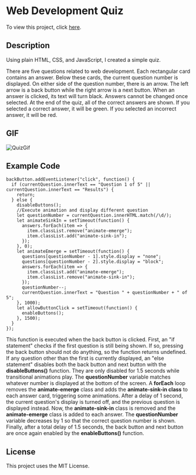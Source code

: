 
# Web Development Quiz

To view this project, click [here](https://zacandcoder.github.io/web-dev-quiz/).

## Description

Using plain HTML, CSS, and JavaScript, I created a simple quiz. 

There are five questions related to web development. Each rectangular card contains an answer. Below these cards, the current question number is displayed. On either side of the question number, there is an arrow. The left arrow is a back button while the right arrow is a next button. When an answer is clicked, its text will turn black. Answers cannot be changed once selected. At the end of the quiz, all of the correct answers are shown. If you selected a correct answer, it will be green. If you selected an incorrect answer, it will be red.

## GIF

![QuizGif](https://user-images.githubusercontent.com/91081344/150692712-776ae1c1-8320-4e8e-b0fb-07c92c960781.gif)

## Example Code

```
backButton.addEventListener("click", function() {
  if (currentQuestion.innerText == "Question 1 of 5" || currentQuestion.innerText == "Results") {
    return;
  } else {
    disableButtons();
    //Execute animation and display different question
    let questionNumber = currentQuestion.innerHTML.match(/\d/);
    let animateSinkIn = setTimeout(function() {
      answers.forEach(item => {
        item.classList.remove("animate-emerge");
        item.classList.add("animate-sink-in");
      });
    }, 0);
    let animateEmerge = setTimeout(function() {
      questions[questionNumber - 1].style.display = "none";
      questions[questionNumber - 2].style.display = "block";
      answers.forEach(item => {
        item.classList.add("animate-emerge");
        item.classList.remove("animate-sink-in");
      });  
      questionNumber--;
      currentQuestion.innerText = "Question " + questionNumber + " of 5";
    }, 1000);
    let allowButtonClick = setTimeout(function() {
      enableButtons();
    }, 1500);
  }
});
```

This function is executed when the back button is clicked. First, an "if statement" checks if the first question is still being shown. If so, pressing the back button should not do anything, so the function returns undefined. If any question other than the first is currently displayed, an "else statement" disables both the back button and next button with the **disableButtons()** function. They are only disabled for 1.5 seconds while transitional animations play. The **questionNumber** variable matches whatever number is displayed at the bottom of the screen. A **forEach** loop removes the **animate-emerge** class and adds the **animate-sink-in class** to each answer card, triggering some animations. After a delay of 1 second, the current question's display is turned off, and the previous question is displayed instead. Now, the **animate-sink-in** class is removed and the **animate-emerge** class is added to each answer. The **questionNumber** variable decreases by 1 so that the correct question number is shown. Finally, after a total delay of 1.5 seconds, the back button and next button are once again enabled by the **enableButtons()** function.

## License

This project uses the MIT License.
